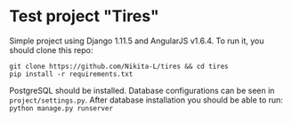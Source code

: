 # Test project "Tires"

Simple project using Django 1.11.5 and AngularJS v1.6.4. To run it, you should clone this repo:
```
git clone https://github.com/Nikita-L/tires && cd tires
pip install -r requirements.txt
```
PostgreSQL should be installed. Database configurations can be seen in `project/settings.py`.
After database installation you should be able to run:
`python manage.py runserver`

